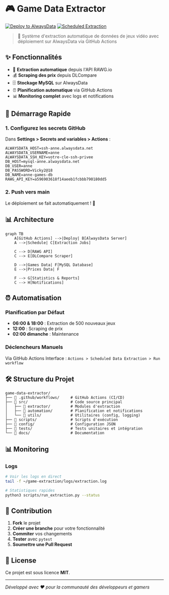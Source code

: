 # 🎮 Game Data Extractor

[![Deploy to AlwaysData](https://github.com/Anne68/game-data-extractor/actions/workflows/deploy.yml/badge.svg)](https://github.com/Anne68/game-data-extractor/actions/workflows/deploy.yml)
[![Scheduled Extraction](https://github.com/Anne68/game-data-extractor/actions/workflows/scheduled-extraction.yml/badge.svg)](https://github.com/Anne68/game-data-extractor/actions/workflows/scheduled-extraction.yml)

> 🤖 Système d'extraction automatique de données de jeux vidéo avec déploiement sur AlwaysData via GitHub Actions

## ✨ Fonctionnalités

- 🎯 **Extraction automatique** depuis l'API RAWG.io
- 💰 **Scraping des prix** depuis DLCompare  
- 🗄️ **Stockage MySQL** sur AlwaysData
- ⏰ **Planification automatique** via GitHub Actions
- 📊 **Monitoring complet** avec logs et notifications

## 🚀 Démarrage Rapide

### 1. Configurez les secrets GitHub
Dans **Settings > Secrets and variables > Actions** :

```
ALWAYSDATA_HOST=ssh-anne.alwaysdata.net
ALWAYSDATA_USERNAME=anne
ALWAYSDATA_SSH_KEY=votre-cle-ssh-privee
DB_HOST=mysql-anne.alwaysdata.net
DB_USER=anne
DB_PASSWORD=Vicky2@18
DB_NAME=anne-games-db
RAWG_API_KEY=a596903618f14aeeb1fcbbb790180dd5
```

### 2. Push vers main
Le déploiement se fait automatiquement ! 🎉

## 📊 Architecture

```mermaid
graph TB
    A[GitHub Actions] -->|Deploy| B[AlwaysData Server]
    A -->|Schedule| C[Extraction Jobs]
    
    C --> D[RAWG API]
    C --> E[DLCompare Scraper]
    
    D -->|Games Data| F[MySQL Database]
    E -->|Prices Data| F
    
    F --> G[Statistics & Reports]
    C --> H[Notifications]
```

## ⏰ Automatisation

### Planification par Défaut
- **06:00 & 18:00** : Extraction de 500 nouveaux jeux
- **12:00** : Scraping de prix
- **02:00 dimanche** : Maintenance

### Déclencheurs Manuels
Via GitHub Actions Interface :
`Actions > Scheduled Data Extraction > Run workflow`

## 🛠️ Structure du Projet

```
game-data-extractor/
├── 📁 .github/workflows/     # GitHub Actions (CI/CD)
├── 📁 src/                   # Code source principal
│   ├── 📁 extractor/         # Modules d'extraction
│   ├── 📁 automation/        # Planification et notifications  
│   └── 📁 utils/             # Utilitaires (config, logging)
├── 📁 scripts/               # Scripts d'exécution
├── 📁 config/                # Configuration JSON
├── 📁 tests/                 # Tests unitaires et intégration
└── 📁 docs/                  # Documentation
```

## 📊 Monitoring

### Logs
```bash
# Voir les logs en direct
tail -f ~/game-extraction/logs/extraction.log

# Statistiques rapides
python3 scripts/run_extraction.py --status
```

## 🤝 Contribution

1. **Fork** le projet
2. **Créer une branche** pour votre fonctionnalité
3. **Commiter** vos changements
4. **Tester** avec `pytest`
5. **Soumettre une Pull Request**

## 📄 License

Ce projet est sous licence **MIT**.

---

*Développé avec ❤️ pour la communauté des développeurs et gamers*
